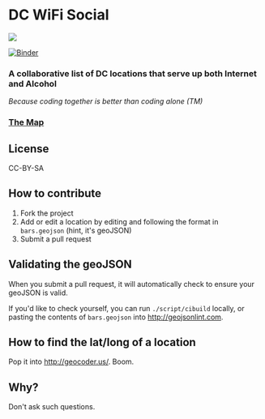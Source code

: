 # DC WiFi Social

<img src="https://travis-ci.org/benbalter/dc-wifi-social.png">

[![Binder](http://mybinder.org/badge.svg)](https://mybinder.org/v2/gh/rsignell-usgs/dc-wifi-social/master?urlpath=%2Fapps%2Fgeojson_style_test.ipynb)

### A collaborative list of DC locations that serve up both Internet and Alcohol

*Because coding together is better than coding alone (TM)*

### [The Map](bars.geojson)

## License

CC-BY-SA

## How to contribute

1. Fork the project
2. Add or edit a location by editing and following the format in `bars.geojson` (hint, it's geoJSON)
3. Submit a pull request

## Validating the geoJSON

When you submit a pull request, it will automatically check to ensure your geoJSON is valid.

If you'd like to check yourself, you can run `./script/cibuild` locally, or pasting the contents of `bars.geojson` into http://geojsonlint.com.

## How to find the lat/long of a location

Pop it into http://geocoder.us/. Boom.

## Why?

Don't ask such questions.
